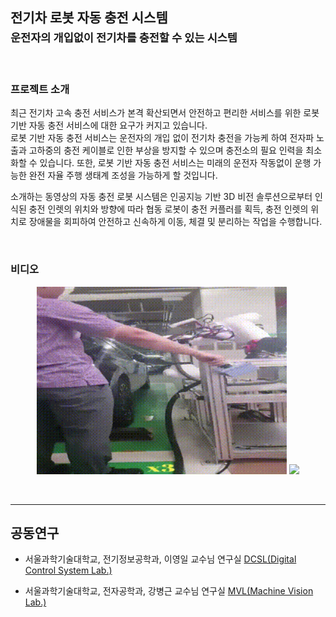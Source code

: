 ## 전기차 로봇 자동 충전 시스템 <br><sub>운전자의 개입없이 전기차를 충전할 수 있는 시스템 </sub>

</br>

### **프로젝트 소개** 
최근 전기차 고속 충전 서비스가 본격 확산되면서 안전하고 편리한 서비스를 위한 로봇 기반 자동 충전 서비스에 대한 요구가 커지고 있습니다.  
로봇 기반 자동 충전 서비스는 운전자의 개입 없이 전기차 충전을 가능케 하여 전자파 노출과 고하중의 충전 케이블로 인한 부상을 방지할 수 있으며 충전소의 필요 인력을 최소화할 수 있습니다. 
또한, 로봇 기반 자동 충전 서비스는 미래의 운전자 작동없이 운행 가능한 완전 자율 주행 생태계 조성을 가능하게 할 것입니다.

소개하는 동영상의 자동 충전 로봇 시스템은 인공지능 기반 3D 비전 솔루션으로부터 인식된 충전 인렛의 위치와 방향에 따라 협동 로봇이 충전 커플러를 획득,  충전 인렛의 위치로 장애물을 회피하여 안전하고 신속하게 이동, 체결 및 분리하는 작업을 수행합니다.  

</br>

### 비디오

<div align="center">

<a href="https://youtube.com/shorts/eeYhkv7ZOro?feature=share"> <img height="300" src="src/videoA.gif"/></a>
<a href="https://youtu.be/L4G-ywpL8OM"> <img height="300" src="src/videoB.gif"/></a>

</div>

</br>


___
## **공동연구**


- 서울과학기술대학교, 전기정보공학과, 이영일 교수님 연구실  [DCSL(Digital Control System Lab.)](http://mpc.seoultech.ac.kr/)  


- 서울과학기술대학교, 전자공학과, 강병근 교수님 연구실  [MVL(Machine Vision Lab.)](https://visionlab.seoultech.ac.kr/index.do)

